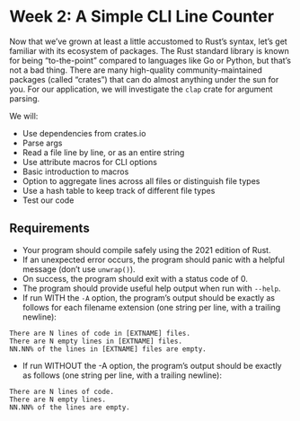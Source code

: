 # Week 2: A Simple CLI Line Counter

Now that we’ve grown at least a little accustomed to Rust’s syntax, let’s get familiar with its
ecosystem of packages. The Rust standard library is known for being “to-the-point” compared to
languages like Go or Python, but that’s not a bad thing. There are many high-quality
community-maintained packages (called “crates”) that can do almost anything under the sun for
you. For our application, we will investigate the `clap` crate for argument parsing.

We will:
* Use dependencies from crates.io
* Parse args
* Read a file line by line, or as an entire string
* Use attribute macros for CLI options
* Basic introduction to macros
* Option to aggregate lines across all files or distinguish file types
* Use a hash table to keep track of different file types
* Test our code

## Requirements

* Your program should compile safely using the 2021 edition of Rust.
* If an unexpected error occurs, the program should panic with a helpful message (don’t use `unwrap()`).
* On success, the program should exit with a status code of 0.
* The program should provide useful help output when run with `--help`.
* If run WITH the `-A` option, the program’s output should be exactly as follows for each filename extension (one string per line, with a trailing newline):

```
There are N lines of code in [EXTNAME] files.
There are N empty lines in [EXTNAME] files.
NN.NN% of the lines in [EXTNAME] files are empty.
```

* If run WITHOUT the -A option, the program’s output should be exactly as follows (one string per line, with a trailing newline):

```
There are N lines of code.
There are N empty lines.
NN.NN% of the lines are empty.
```
